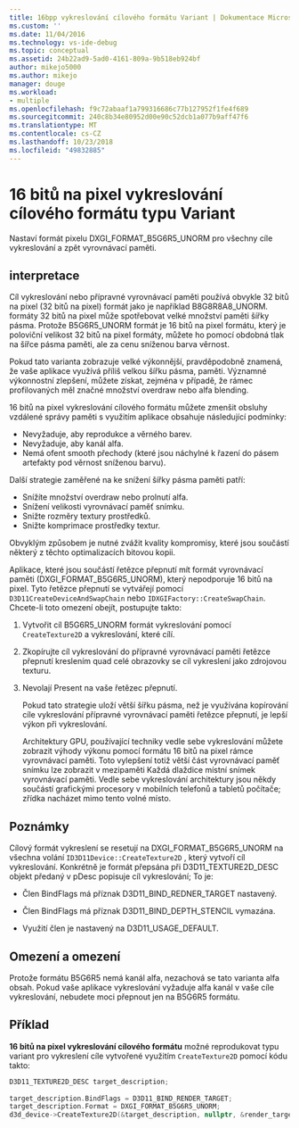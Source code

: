 ```yaml
---
title: 16bpp vykreslování cílového formátu Variant | Dokumentace Microsoftu
ms.custom: ''
ms.date: 11/04/2016
ms.technology: vs-ide-debug
ms.topic: conceptual
ms.assetid: 24b22ad9-5ad0-4161-809a-9b518eb924bf
author: mikejo5000
ms.author: mikejo
manager: douge
ms.workload:
- multiple
ms.openlocfilehash: f9c72abaaf1a799316686c77b127952f1fe4f689
ms.sourcegitcommit: 240c8b34e80952d00e90c52dcb1a077b9aff47f6
ms.translationtype: MT
ms.contentlocale: cs-CZ
ms.lasthandoff: 10/23/2018
ms.locfileid: "49832885"
---
```

# <a name="16-bpp-render-target-format-variant"></a>16 bitů na pixel vykreslování cílového formátu typu Variant
Nastaví formát pixelu DXGI_FORMAT_B5G6R5_UNORM pro všechny cíle vykreslování a zpět vyrovnávací paměti.  
  
## <a name="interpretation"></a>interpretace  
 Cíl vykreslování nebo přípravné vyrovnávací paměti používá obvykle 32 bitů na pixel (32 bitů na pixel) formát jako je například B8G8R8A8_UNORM. formáty 32 bitů na pixel může spotřebovat velké množství paměti šířky pásma. Protože B5G6R5_UNORM formát je 16 bitů na pixel formátu, který je poloviční velikost 32 bitů na pixel formáty, můžete ho pomocí obdobná tlak na šířce pásma paměti, ale za cenu sníženou barva věrnost.  
  
 Pokud tato varianta zobrazuje velké výkonnější, pravděpodobně znamená, že vaše aplikace využívá příliš velkou šířku pásma, paměti. Významné výkonnostní zlepšení, můžete získat, zejména v případě, že rámec profilovaných měl značné množství overdraw nebo alfa blending.

16 bitů na pixel vykreslování cílového formátu můžete zmenšit obsluhy vzdálené správy paměti s využitím aplikace obsahuje následující podmínky:
- Nevyžaduje, aby reprodukce a věrného barev.
- Nevyžaduje, aby kanál alfa.
- Nemá ofent smooth přechody (které jsou náchylné k řazení do pásem artefakty pod věrnost sníženou barvu).

Další strategie zaměřené na ke snížení šířky pásma paměti patří:
- Snížíte množství overdraw nebo prolnutí alfa.
- Snížení velikosti vyrovnávací paměť snímku.
- Snižte rozměry textury prostředků.
- Snižte komprimace prostředky textur.
 
Obvyklým způsobem je nutné zvážit kvality kompromisy, které jsou součástí některý z těchto optimalizacích bitovou kopii.  

Aplikace, které jsou součástí řetězce přepnutí mít formát vyrovnávací paměti (DXGI_FORMAT_B5G6R5_UNORM), který nepodporuje 16 bitů na pixel. Tyto řetězce přepnutí se vytvářejí pomocí `D3D11CreateDeviceAndSwapChain` nebo `IDXGIFactory::CreateSwapChain`. Chcete-li toto omezení obejít, postupujte takto:
1. Vytvořit cíl B5G6R5_UNORM formát vykreslování pomocí `CreateTexture2D` a vykreslování, které cílí. 
2. Zkopírujte cíl vykreslování do přípravné vyrovnávací paměti řetězce přepnutí kreslením quad celé obrazovky se cíl vykreslení jako zdrojovou texturu.
3. Nevolají Present na vaše řetězec přepnutí.

   Pokud tato strategie uloží větší šířku pásma, než je využívána kopírování cíle vykreslování přípravné vyrovnávací paměti řetězce přepnutí, je lepší výkon při vykreslování.

   Architektury GPU, používající techniky vedle sebe vykreslování můžete zobrazit výhody výkonu pomocí formátu 16 bitů na pixel rámce vyrovnávací paměti. Toto vylepšení totiž větší část vyrovnávací paměť snímku lze zobrazit v mezipaměti Každá dlaždice místní snímek vyrovnávací paměti. Vedle sebe vykreslování architektury jsou někdy součástí grafickými procesory v mobilních telefonů a tabletů počítače; zřídka nacházet mimo tento volné místo.  
  
## <a name="remarks"></a>Poznámky  
 Cílový formát vykreslení se resetují na DXGI_FORMAT_B5G6R5_UNORM na všechna volání `ID3D11Device::CreateTexture2D` , který vytvoří cíl vykreslování. Konkrétně je formát přepsána při D3D11_TEXTURE2D_DESC objekt předaný v pDesc popisuje cíl vykreslování; To je:  
  
-   Člen BindFlags má příznak D3D11_BIND_REDNER_TARGET nastavený.  
  
-   Člen BindFlags má příznak D3D11_BIND_DEPTH_STENCIL vymazána.  
  
-   Využití člen je nastavený na D3D11_USAGE_DEFAULT.  
  
## <a name="restrictions-and-limitations"></a>Omezení a omezení  
 Protože formátu B5G6R5 nemá kanál alfa, nezachová se tato varianta alfa obsah. Pokud vaše aplikace vykreslování vyžaduje alfa kanál v vaše cíle vykreslování, nebudete moci přepnout jen na B5G6R5 formátu.  
  
## <a name="example"></a>Příklad  
 **16 bitů na pixel vykreslování cílového formátu** možné reprodukovat typu variant pro vykreslení cíle vytvořené využitím `CreateTexture2D` pomocí kódu takto:  
  
```cpp
D3D11_TEXTURE2D_DESC target_description;  
  
target_description.BindFlags = D3D11_BIND_RENDER_TARGET;  
target_description.Format = DXGI_FORMAT_B5G6R5_UNORM;  
d3d_device->CreateTexture2D(&target_description, nullptr, &render_target);  
```
